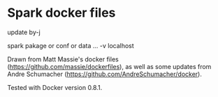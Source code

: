 Spark docker files
===========
update by-j

spark pakage or conf or data ... -v localhost

Drawn from Matt Massie's docker files (https://github.com/massie/dockerfiles),
as well as some updates from Andre Schumacher (https://github.com/AndreSchumacher/docker).

Tested with Docker version 0.8.1.

